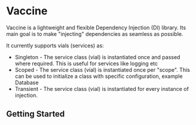 # Vaccine

Vaccine is a lightweight and flexible Dependency Injection (DI) library. Its main goal is to make "injecting" dependencies as seamless as possible.

It currently supports vials (services) as:

- Singleton - The service class (vial) is instantiated once and passed where required. This is useful for services like logging etc
- Scoped - The service class (vial) is instantiated once per "scope". This can be used to initialize a class with specific configuration, example Database
- Transient - The service class (vial) is instantiated for every instance of injection.

## Getting Started

